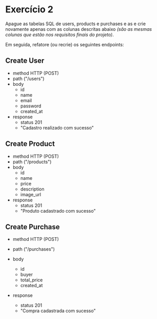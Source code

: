 # Exercício 2

Apague as tabelas SQL de users, products e purchases e as e crie novamente apenas com as colunas descritas abaixo _(são as mesmas colunas que estão nos requisitos finais do projeto)_.

Em seguida, refatore (ou recrie) os seguintes endpoints:

## Create User
- method HTTP (POST)
- path ("/users")
- body
    - id
    - name
    - email
    - password
    - created_at
- response
    - status 201
    - "Cadastro realizado com sucesso"

## Create Product
- method HTTP (POST)
- path ("/products")
- body
    - id
    - name
    - price
    - description
    - image_url
- response
    - status 201
    - "Produto cadastrado com sucesso"

## Create Purchase
- method HTTP (POST)
- path ("/purchases")
- body
    - id
    - buyer
    - total_price
    - created_at

    
- response
    - status 201
    - "Compra cadastrada com sucesso"
